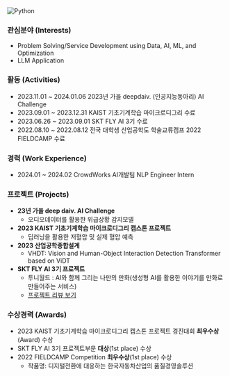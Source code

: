 
<img  alt="Python" src="https://img.shields.io/badge/Python-3776AB?style=for-the-badge&logo=Python&logoColor=white">

### 관심분야 (Interests)
- Problem Solving/Service Development using Data, AI, ML, and Optimization
- LLM Application

### 활동 (Activities)
- 2023.11.01 ~ 2024.01.06 2023년 가을 deepdaiv. (인공지능동아리) AI Challenge
- 2023.09.01 ~ 2023.12.31 KAIST 기초기계학습 마이크로디그리 수료
- 2023.06.26 ~ 2023.09.01 SKT FLY AI 3기 수료
- 2022.08.10 ~ 2022.08.12 전국 대학생 산업공학도 학술교류캠프 2022 FIELDCAMP 수료


### 경력 (Work Experience)
- 2024.01 ~ 2024.02 CrowdWorks AI개발팀 NLP Engineer Intern

### 프로젝트 (Projects)
- **23년 가을 deep daiv. AI Challenge**
  - 오디오데이터를 활용한 위급상황 감지모델
- **2023 KAIST 기초기계학습 마이크로디그리 캡스톤 프로젝트**
  - 딥러닝을 활용한 저혈압 및 실제 혈압 예측
- **2023 산업공학종합설계**
  - VHDT: Vision and Human-Object Interaction Detection Transformer based on ViDT
- **SKT FLY AI 3기 프로젝트**
  - 투니월드 : AI와 함께 그리는 나만의 만화(생성형 AI를 활용한 이야기를 만화로 만들어주는 서비스)
  - [프로젝트 리뷰 보기](https://www.skttechacademy.com/nonmember/flyAi/flyAiProjectReviewList)


### 수상경력 (Awards)
- 2023 KAIST 기초기계학습 마이크로디그리 캡스톤 프로젝트 경진대회 **최우수상**(Award) 수상
- SKT FLY AI 3기 프로젝트부문 **대상**(1st place) 수상
- 2022 FIELDCAMP Competition **최우수상**(1st place) 수상
  - 작품명: 디지털전환에 대응하는 한국자동차산업의 품질경영솔루션


